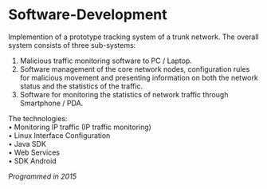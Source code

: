 # Software-Development

Implemention of a prototype tracking system of a trunk network. The overall system consists of three sub-systems:

1. Malicious traffic monitoring software to PC / Laptop.
2. Software management of the core network nodes, configuration rules for malicious movement and presenting information on both the network status and the statistics of the traffic.
3. Software for monitoring the statistics of network traffic through Smartphone / PDA.


The technologies:  
• Monitoring IP traffic (IP traffic monitoring)  
• Linux Interface Configuration  
• Java SDK  
• Web Services  
• SDK Android  

*Programmed in 2015*
